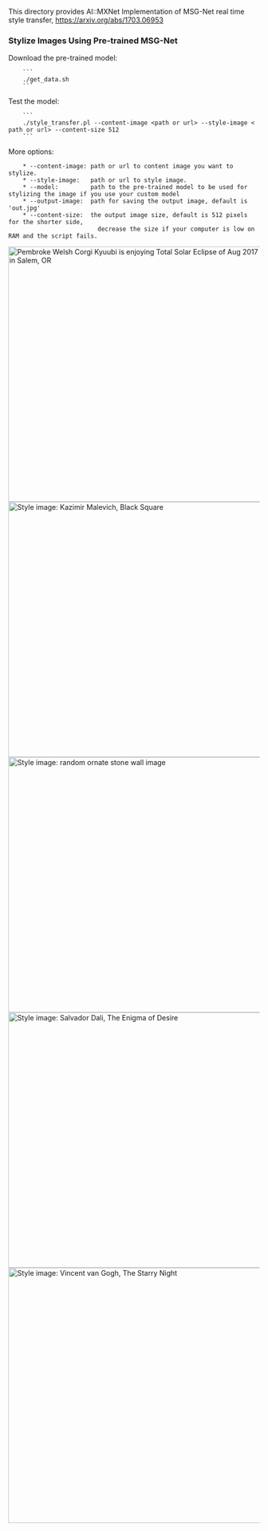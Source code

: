 This directory provides AI::MXNet Implementation of MSG-Net real time style transfer, https://arxiv.org/abs/1703.06953

### Stylize Images Using Pre-trained MSG-Net
Download the pre-trained model:

        ```
        ./get_data.sh
        ```

Test the model:

        ```
        ./style_transfer.pl --content-image <path or url> --style-image < path or url> --content-size 512
        ```

More options:

        * --content-image: path or url to content image you want to stylize.
        * --style-image:   path or url to style image.
        * --model:         path to the pre-trained model to be used for stylizing the image if you use your custom model
        * --output-image:  path for saving the output image, default is 'out.jpg'
        * --content-size:  the output image size, default is 512 pixels for the shorter side,
                             decrease the size if your computer is low on RAM and the script fails.

<img title="Pembroke Welsh Corgi Kyuubi is enjoying Total Solar Eclipse of Aug 2017 in Salem, OR"
    alt="Pembroke Welsh Corgi Kyuubi is enjoying Total Solar Eclipse of Aug 2017 in Salem, OR"
    src ="http://apache-mxnet.s3-accelerate.dualstack.amazonaws.com/gluon/dataset/kyuubi.jpg" width="512px" />
<img title="Style image: Kazimir Malevich, Black Square"
    alt="Style image: Kazimir Malevich, Black Square"
    src ="http://apache-mxnet.s3-accelerate.dualstack.amazonaws.com/gluon/dataset/kyuubi_blacksquare.jpg" width="512px" />
<img title="Style image: random ornate stone wall image"
    alt="Style image: random ornate stone wall image"
    src ="http://apache-mxnet.s3-accelerate.dualstack.amazonaws.com/gluon/dataset/kyuubi_mural.jpg" width="512px" />
<img title="Style image: Salvador Dali, The Enigma of Desire"
    alt="Style image: Salvador Dali, The Enigma of Desire"
    src ="http://apache-mxnet.s3-accelerate.dualstack.amazonaws.com/gluon/dataset/kyuubi_dali.jpg" width="512px" />
<img title="Style image: Vincent van Gogh, The Starry Night"
    alt="Style image: Vincent van Gogh, The Starry Night"
    src ="http://apache-mxnet.s3-accelerate.dualstack.amazonaws.com/gluon/dataset/kyuubi_starry.jpg" width="512px" />
